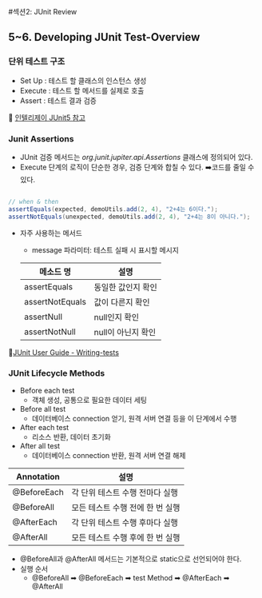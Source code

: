 #섹션2: JUnit Review

## 5~6. Developing JUnit Test-Overview
### 단위 테스트 구조
* Set Up : 테스트 할 클래스의 인스턴스 생성
* Execute : 테스트 할 메서드를 실제로 호출
* Assert : 테스트 결과 검증

🔗 [인텔리제이 JUnit5 참고](https://www.jetbrains.com/help/idea/junit.html)

### Junit Assertions
* JUnit 검증 메서드는 <i>org.junit.jupiter.api.Assertions</i> 클래스에 정의되어 있다.
* Execute 단계의 로직이 단순한 경우, 검증 단계와 합칠 수 있다. ➡️코드를 줄일 수 있다.
```java

// when & then
assertEquals(expected, demoUtils.add(2, 4), "2+4는 6이다.");
assertNotEquals(unexpected, demoUtils.add(2, 4), "2+4는 8이 아니다.");

```
* 자주 사용하는 메서드
    - message 파라미터: 테스트 실패 시 표시할 메시지
  
    |메소드 명| 설명         |
    |--------|------------|
    |assertEquals| 동일한 값인지 확인 |
    |assertNotEquals| 값이 다른지 확인  |
    |assertNull| null인지 확인  |
    |assertNotNull| null이 아닌지 확인 |

🔗[JUnit User Guide - Writing-tests](https://junit.org/junit5/docs/current/user-guide/#writing-tests)

### JUnit Lifecycle Methods

* Before each test
  * 객체 생성, 공통으로 필요한 데이터 세팅
* Before all test
  * 데이터베이스 connection 얻기, 원격 서버 연결 등을 이 단계에서 수행
* After each test
  * 리소스 반환, 데이터 초기화
* After all test
  * 데이터베이스 connection 반환, 원격 서버 연결 해제
  
| Annotation  | 설명                 |
|-------------|--------------------|
| @BeforeEach | 각 단위 테스트 수행 전마다 실행 |
| @BeforeAll | 모든 테스트 수행 전에 한 번 실행 |
| @AfterEach  | 각 단위 테스트 수행 후마다 실행 |
| @AfterAll | 모든 테스트 수행 후에 한 번 실행 |

* @BeforeAll과 @AfterAll 메서드는 기본적으로 static으로 선언되어야 한다.
* 실행 순서
  * @BeforeAll ➡ @BeforeEach ➡ test Method ➡ @AfterEach ➡ @AfterAll